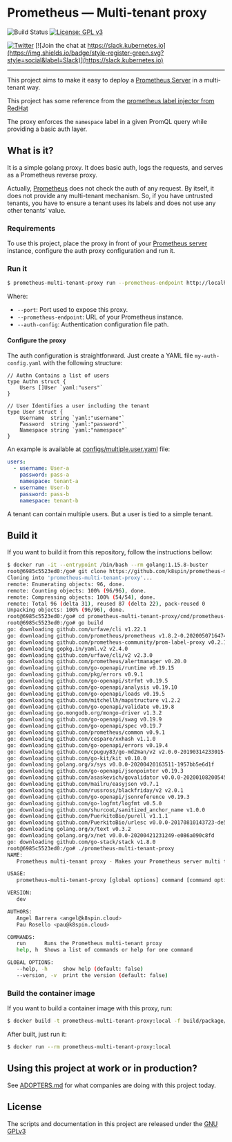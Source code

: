 # Prometheus — Multi-tenant proxy

![Build Status](https://action-badges.now.sh/k8spin/k8spin-operator)
[![License: GPL v3](https://img.shields.io/badge/License-GPLv3-blue.svg)](https://www.gnu.org/licenses/gpl-3.0)

[![Twitter](https://img.shields.io/twitter/url/https/twitter.com/k8spin.svg?style=social&label=Follow%20%40k8spin)](https://twitter.com/k8spin)
[![Join the chat at https://slack.kubernetes.io](https://img.shields.io/badge/style-register-green.svg?style=social&label=Slack)](https://slack.kubernetes.io)

------

This project aims to make it easy to deploy a [Prometheus Server](https://github.com/prometheus/prometheus)
in a multi-tenant way.

This project has some reference from the [prometheus label injector from RedHat](https://github.com/openshift/prom-label-proxy)

The proxy enforces the `namespace` label in a given PromQL query while providing a basic auth layer.

## What is it?

It is a simple golang proxy. It does basic auth, logs the requests, and serves as a Prometheus reverse proxy.

Actually, [Prometheus](https://github.com/prometheus/prometheus) does not check the auth of any request.
By itself, it does not provide any multi-tenant mechanism. So, if you have untrusted tenants,
you have to ensure a tenant uses its labels and does not use any other tenants' value.

### Requirements

To use this project, place the proxy in front of your [Prometheus server](https://github.com/prometheus/prometheus)
instance, configure the auth proxy configuration and run it.

### Run it

```bash
$ prometheus-multi-tenant-proxy run --prometheus-endpoint http://localhost:9090 --port 9091 --auth-config ./my-auth-config.yaml
```

Where:

- `--port`: Port used to expose this proxy.
- `--prometheus-endpoint`: URL of your Prometheus instance.
- `--auth-config`: Authentication configuration file path.

#### Configure the proxy

The auth configuration is straightforward. Just create a YAML file `my-auth-config.yaml` with the following structure:

```golang
// Authn Contains a list of users
type Authn struct {
	Users []User `yaml:"users"`
}

// User Identifies a user including the tenant
type User struct {
	Username  string `yaml:"username"`
	Password  string `yaml:"password"`
	Namespace string `yaml:"namespace"`
}
```

An example is available at [configs/multiple.user.yaml](configs/multiple.user.yaml) file:

```yaml
users:
  - username: User-a
    password: pass-a
    namespace: tenant-a
  - username: User-b
    password: pass-b
    namespace: tenant-b
```

A tenant can contain multiple users. But a user is tied to a simple tenant.

## Build it

If you want to build it from this repository, follow the instructions bellow:

```bash
$ docker run -it --entrypoint /bin/bash --rm golang:1.15.8-buster
root@6985c5523ed0:/go# git clone https://github.com/k8spin/prometheus-multi-tenant-proxy.git
Cloning into 'prometheus-multi-tenant-proxy'...
remote: Enumerating objects: 96, done.
remote: Counting objects: 100% (96/96), done.
remote: Compressing objects: 100% (54/54), done.
remote: Total 96 (delta 31), reused 87 (delta 22), pack-reused 0
Unpacking objects: 100% (96/96), done.
root@6985c5523ed0:/go# cd prometheus-multi-tenant-proxy/cmd/prometheus-multi-tenant-proxy/
root@6985c5523ed0:/go# go build
go: downloading github.com/urfave/cli v1.22.1
go: downloading github.com/prometheus/prometheus v1.8.2-0.20200507164740-ecee9c8abfd1
go: downloading github.com/prometheus-community/prom-label-proxy v0.2.1-0.20210129135803-4c30ca94e827
go: downloading gopkg.in/yaml.v2 v2.4.0
go: downloading github.com/urfave/cli/v2 v2.3.0
go: downloading github.com/prometheus/alertmanager v0.20.0
go: downloading github.com/go-openapi/runtime v0.19.15
go: downloading github.com/pkg/errors v0.9.1
go: downloading github.com/go-openapi/strfmt v0.19.5
go: downloading github.com/go-openapi/analysis v0.19.10
go: downloading github.com/go-openapi/loads v0.19.5
go: downloading github.com/mitchellh/mapstructure v1.2.2
go: downloading github.com/go-openapi/validate v0.19.8
go: downloading go.mongodb.org/mongo-driver v1.3.2
go: downloading github.com/go-openapi/swag v0.19.9
go: downloading github.com/go-openapi/spec v0.19.7
go: downloading github.com/prometheus/common v0.9.1
go: downloading github.com/cespare/xxhash v1.1.0
go: downloading github.com/go-openapi/errors v0.19.4
go: downloading github.com/cpuguy83/go-md2man/v2 v2.0.0-20190314233015-f79a8a8ca69d
go: downloading github.com/go-kit/kit v0.10.0
go: downloading golang.org/x/sys v0.0.0-20200420163511-1957bb5e6d1f
go: downloading github.com/go-openapi/jsonpointer v0.19.3
go: downloading github.com/asaskevich/govalidator v0.0.0-20200108200545-475eaeb16496
go: downloading github.com/mailru/easyjson v0.7.1
go: downloading github.com/russross/blackfriday/v2 v2.0.1
go: downloading github.com/go-openapi/jsonreference v0.19.3
go: downloading github.com/go-logfmt/logfmt v0.5.0
go: downloading github.com/shurcooL/sanitized_anchor_name v1.0.0
go: downloading github.com/PuerkitoBio/purell v1.1.1
go: downloading github.com/PuerkitoBio/urlesc v0.0.0-20170810143723-de5bf2ad4578
go: downloading golang.org/x/text v0.3.2
go: downloading golang.org/x/net v0.0.0-20200421231249-e086a090c8fd
go: downloading github.com/go-stack/stack v1.8.0
root@6985c5523ed0:/go# ./prometheus-multi-tenant-proxy
NAME:
   Prometheus multi-tenant proxy - Makes your Prometheus server multi tenant

USAGE:
   prometheus-multi-tenant-proxy [global options] command [command options] [arguments...]

VERSION:
   dev

AUTHORS:
   Angel Barrera <angel@k8spin.cloud>
   Pau Rosello <pau@k8spin.cloud>

COMMANDS:
   run      Runs the Prometheus multi-tenant proxy
   help, h  Shows a list of commands or help for one command

GLOBAL OPTIONS:
   --help, -h     show help (default: false)
   --version, -v  print the version (default: false)
```

### Build the container image

If you want to build a container image with this proxy, run:

```bash
$ docker build -t prometheus-multi-tenant-proxy:local -f build/package/Dockerfile .
```

After built, just run it:

```bash
$ docker run --rm prometheus-multi-tenant-proxy:local
```

## Using this project at work or in production?

See [ADOPTERS.md](ADOPTERS.md) for what companies are doing with this project today.

## License

The scripts and documentation in this project are released under the [GNU GPLv3](LICENSE)
